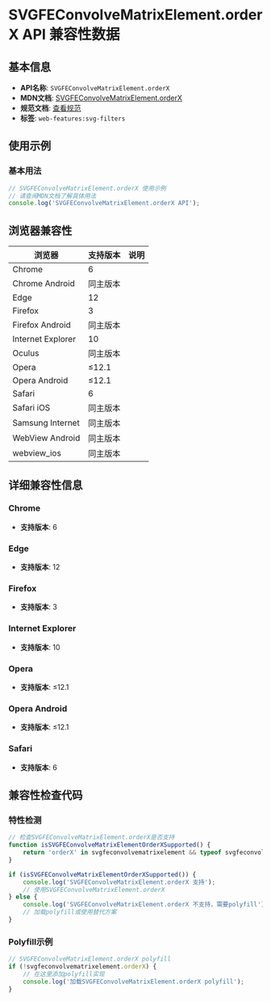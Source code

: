 # SVGFEConvolveMatrixElement.orderX API 兼容性数据

## 基本信息

- **API名称**: `SVGFEConvolveMatrixElement.orderX`
- **MDN文档**: [SVGFEConvolveMatrixElement.orderX](https://developer.mozilla.org/docs/Web/API/SVGFEConvolveMatrixElement/orderX)
- **规范文档**: [查看规范](https://drafts.fxtf.org/filter-effects/#dom-svgfeconvolvematrixelement-orderx)
- **标签**: `web-features:svg-filters`

## 使用示例

### 基本用法

```javascript
// SVGFEConvolveMatrixElement.orderX 使用示例
// 请查阅MDN文档了解具体用法
console.log('SVGFEConvolveMatrixElement.orderX API');
```

## 浏览器兼容性

| 浏览器 | 支持版本 | 说明 |
|--------|----------|------|
| Chrome | 6 |  |
| Chrome Android | 同主版本 |  |
| Edge | 12 |  |
| Firefox | 3 |  |
| Firefox Android | 同主版本 |  |
| Internet Explorer | 10 |  |
| Oculus | 同主版本 |  |
| Opera | ≤12.1 |  |
| Opera Android | ≤12.1 |  |
| Safari | 6 |  |
| Safari iOS | 同主版本 |  |
| Samsung Internet | 同主版本 |  |
| WebView Android | 同主版本 |  |
| webview_ios | 同主版本 |  |

## 详细兼容性信息

### Chrome

- **支持版本**: 6

### Edge

- **支持版本**: 12

### Firefox

- **支持版本**: 3

### Internet Explorer

- **支持版本**: 10

### Opera

- **支持版本**: ≤12.1

### Opera Android

- **支持版本**: ≤12.1

### Safari

- **支持版本**: 6

## 兼容性检查代码

### 特性检测

```javascript
// 检查SVGFEConvolveMatrixElement.orderX是否支持
function isSVGFEConvolveMatrixElementOrderXSupported() {
    return 'orderX' in svgfeconvolvematrixelement && typeof svgfeconvolvematrixelement.orderX === 'function';
}

if (isSVGFEConvolveMatrixElementOrderXSupported()) {
    console.log('SVGFEConvolveMatrixElement.orderX 支持');
    // 使用SVGFEConvolveMatrixElement.orderX
} else {
    console.log('SVGFEConvolveMatrixElement.orderX 不支持，需要polyfill');
    // 加载polyfill或使用替代方案
}
```

### Polyfill示例

```javascript
// SVGFEConvolveMatrixElement.orderX polyfill
if (!svgfeconvolvematrixelement.orderX) {
    // 在这里添加polyfill实现
    console.log('加载SVGFEConvolveMatrixElement.orderX polyfill');
}
```

